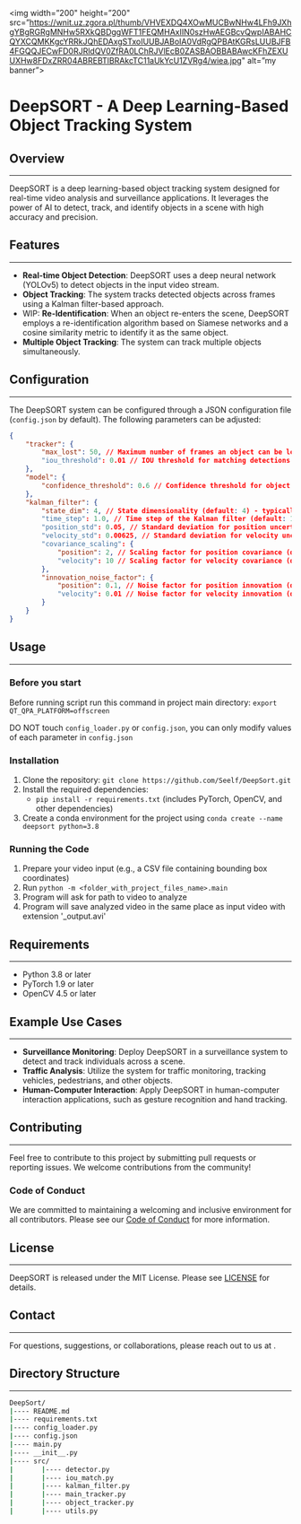 <p align=”center”>

<img width=”200" height=”200" src=”https://wnit.uz.zgora.pl/thumb/VHVEXDQ4XOwMUCBwNHw4LFh9JXhgYBgRGRgMNHw5RXkQBDggWFT1FEQMHAxIIN0szHwAEGBcvQwpIABAHCQYXCQMKKgcYRRkJQhEDAxgSTxoIUUBJABoIA0VdRgQPBAtKGRsLUUBJFB4FGQQJECwFD0RJRldQV0ZfRA0LChRJVlEcB0ZASBAOBBABAwcKFhZEXUUXHw8FDxZRR04ABREBTlBRAkcTC11aUkYcU1ZVRg4/wiea.jpg" alt=”my banner”>

</p>

# DeepSORT - A Deep Learning-Based Object Tracking System

## Overview
------------

DeepSORT is a deep learning-based object tracking system designed for real-time video analysis and surveillance applications. It leverages the power of AI to detect, track, and identify objects in a scene with high accuracy and precision.

## Features
------------

*   **Real-time Object Detection**: DeepSORT uses a deep neural network (YOLOv5) to detect objects in the input video stream.
*   **Object Tracking**: The system tracks detected objects across frames using a Kalman filter-based approach.
*   WIP: **Re-Identification**: When an object re-enters the scene, DeepSORT employs a re-identification algorithm based on Siamese networks and a cosine similarity metric to identify it as the same object.
*   **Multiple Object Tracking**: The system can track multiple objects simultaneously.

## Configuration
-----------------

The DeepSORT system can be configured through a JSON configuration file (`config.json` by default). The following parameters can be adjusted:

```json
{
    "tracker": {
        "max_lost": 50, // Maximum number of frames an object can be lost before being considered as permanently lost (default: 50)
        "iou_threshold": 0.01 // IOU threshold for matching detections to tracklets (default: 0.01)
    },
    "model": {
        "confidence_threshold": 0.6 // Confidence threshold for object detection (default: 0.6)
    },
    "kalman_filter": {
        "state_dim": 4, // State dimensionality (default: 4) - typically used to model position and velocity
        "time_step": 1.0, // Time step of the Kalman filter (default: 1.0) - in seconds
        "position_std": 0.05, // Standard deviation for position uncertainty (default: 0.05)
        "velocity_std": 0.00625, // Standard deviation for velocity uncertainty (default: 0.00625)
        "covariance_scaling": {
            "position": 2, // Scaling factor for position covariance (default: 2)
            "velocity": 10 // Scaling factor for velocity covariance (default: 10)
        },
        "innovation_noise_factor": {
            "position": 0.1, // Noise factor for position innovation (default: 0.1)
            "velocity": 0.01 // Noise factor for velocity innovation (default: 0.01)
        }
    }
}
```

## Usage
---------

### Before you start

Before running script run this command in project main directory: `export QT_QPA_PLATFORM=offscreen`

DO NOT touch `config_loader.py` or `config.json`, you can only modify values of each parameter in `config.json`

### Installation

1.  Clone the repository: `git clone https://github.com/Seelf/DeepSort.git`
2.  Install the required dependencies:
    *   `pip install -r requirements.txt` (includes PyTorch, OpenCV, and other dependencies)
3.  Create a conda environment for the project using `conda create --name deepsort python=3.8`

### Running the Code

1.  Prepare your video input (e.g., a CSV file containing bounding box coordinates)
2.  Run `python -m <folder_with_project_files_name>.main`
3.  Program will ask for path to video to analyze
4.  Program will save analyzed video in the same place as input video with extension '_output.avi'

## Requirements
-------------

*   Python 3.8 or later
*   PyTorch 1.9 or later
*   OpenCV 4.5 or later

## Example Use Cases
-------------------

*   **Surveillance Monitoring**: Deploy DeepSORT in a surveillance system to detect and track individuals across a scene.
*   **Traffic Analysis**: Utilize the system for traffic monitoring, tracking vehicles, pedestrians, and other objects.
*   **Human-Computer Interaction**: Apply DeepSORT in human-computer interaction applications, such as gesture recognition and hand tracking.

## Contributing
--------------

Feel free to contribute to this project by submitting pull requests or reporting issues. We welcome contributions from the community!

### Code of Conduct

We are committed to maintaining a welcoming and inclusive environment for all contributors. Please see our [Code of Conduct](./CODE_OF_CONDUCT.md) for more information.

## License
----------

DeepSORT is released under the MIT License. Please see [LICENSE](./LICENSE) for details.

## Contact
------------

For questions, suggestions, or collaborations, please reach out to us at <your email address>.

## Directory Structure
------------------------

```bash
DeepSort/
|---- README.md
|---- requirements.txt
|---- config_loader.py
|---- config.json
|---- main.py
|---- __init__.py
|---- src/
|       |---- detector.py
|       |---- iou_match.py
|       |---- kalman_filter.py
|       |---- main_tracker.py
|       |---- object_tracker.py
|       |---- utils.py
